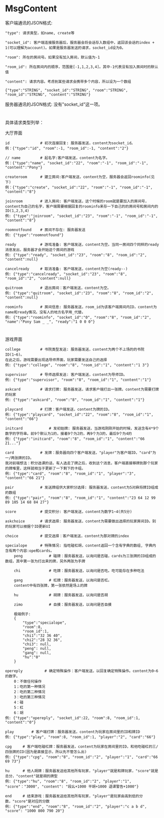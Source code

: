 # MsgContent

客户端通讯的JSON格式:

    "type": 请求类型，如name, create等

    "socket_id": 客户端连接服务器后，服务器会将会话存入数组中，返回该会话的index + 1(可以理解为account)。如果是服务器发送的请求，socket_id设为0。

    "room": 所在的房间号。如果没有加入房间，默认值为-1

    "room_id": 所在房间内的顺序，范围是[-1,1,2,3,4]。其中-1代表没有加入房间时的默认值

    "content": 请求内容。考虑到某些请求会携带多个内容，所以设为一个数组

    {"type":"STRING", "socket_id":"STRING", "room":"STRING", "room_id":"STRING", "content":"STRING"}

服务器通讯的JSON格式:
    没有"socket_id"这一项。


#
具体请求类型列举：

大厅界面

    id              # 初次连接回复: 服务器发送，content为socket_id。
    例：{"type":"id", "room":-1, "room_id":-1, "content":"2"}

    // name			# 起名字:客户端发送，content为名字。
    例：{"type":"name", "socket_id":"22", "room":"-1", "room_id":"-1", "content":"Pony"}

	createroom		# 建立房间:客户端发送，content为空，服务器会返回roominfo(见下)
    例：{"type":"create", "socket_id":"22", "room":"-1", "room_id":"-1", "content":"8"}

	joinroom		# 进入房间: 客户端发送，这个时候的room就是要加入的房间号，content为自己的名字，客户端需要根据回复的roominfo来存一下自己的的房间号和房间内的ID(1,2,3,4)
    例: {"type":"joinroom", "socket_id":"23", "room":"-1", "room_id":"-1", "content":"8"}

    roomnotfound    # 房间不存在: 服务器发送
    例: {"type":"roomnotfound"}
    
	ready   		# 游戏准备: 客户端发送，content为空。当同一房间四个同样的ready消息发出，服务器才会开始这个房间的游戏
    例: {"type":"ready", "socket_id":"23", "room":"8", "room_id":"2", "content":null}

    cancelready     # 取消准备: 客户端发送，content为空(ready--)
    例: {"type":"cancelready", "socket_id":"23", "room":"8", "room_id":"2", "content":null}

	quitroom		# 退出房间：客户端发送，content为空。
    例: {"type":"quitroom", "socket_id":"23", "room":"8", "room_id":"2", "content":null}
    
    roominfo        # 房间信息: 服务器发送，room_id为该客户端房间内ID，content为name和ready情况。没有人的地方名字用_代替。
    例: {"type":"roominfo", "socket_id":"0", "room":"8", "room_id":"2", "name":"Pony Sam _ _", "ready":"1 0 0 0"}
    
#
游戏界面

    college         # 书院类型发送: 服务器发送，content为两个不上场的的书院ID(1~6)。
    在此之后，游戏需要出现选导师界面，玩家需要发送自己的选择
    例: {"type":"college", "room":"8", "room_id":"1", "content":"1 3"}
    
    supervisor      # 导师选择发送: 客户端发送，content为导师ID。
    例: {"type":"supervisor", "room":"8", "room_id":"1", "content":"1"}

    askcard         # 请求打牌: 服务器发送，请求客户端打出一张牌。content为需要打牌的玩家
    例: {"type":"askcard", "room":"8", "room_id":"1", "content":"1"}

    playcard		# 打牌：客户端发送，content为牌的ID。
    例: {"type":"playcard", "socket_id":"22", "room":"8", "room_id":"1", "content":"66"}

    initcard            # 发初始牌: 服务器发送，当游戏刚刚开始的时候，发送含有4*9个数字的字符串。前9个默认为1的，接着9个为2的，再9个为3的，最后9个为4的
    例: {"type":"initcard", "room":"8", "room_id":"1", "content":"66 21..."}

    card            # 发牌：服务器向四个客户端发送，"player"为客户端ID，"card"为一/两张牌的ID。
    我对前端想法：积分选课的话，有人选走了牌之后，收到这个消息，客户端直接移牌到那个玩家的牌堆里，这样就相当于更新了一下剩下的卡组。
    例: {"type":"card", "room":"8", "room_id":"1", "player":"3", "content":"66 21"}

    pair            # 发送牌组供大家积分选择: 服务器发送，content为5对麻将牌ID组成的数组
    例: {"type":"pair", "room":"8", "room_id":"1", "content":"23 64 12 99 89 105 14 68 84 27"}

    score           # 提交积分: 客户端发送，content为数字1~4(共5分)

    askchoice       # 请求选择: 服务器发送，content为需要做出选择的玩家房间ID。别的玩家可以根据个ID更新UI

    choice          # 提交选择：客户端发送，content为那对牌的index

    specialope      # 特殊情况: 指吃碰杠胡，content返回一个含有字典的数组, 字典内含有两个内容:ope和cards。
        peng    		# 碰牌：服务器发送，以询问是否碰，cards为三张牌的ID组成的数组，其中第一张为打出来的牌，另外两张为手牌

        chi         	# 吃牌：服务器发送，以询问是否吃。吃可能存在多种吃法

	    gang        	# 杠牌：服务器发送，以询问是否杠。
        content中有四张牌，第一张依然是场上的牌

	    hu  			# 胡牌：服务器发送，以询问是否胡

	    zimo			# 自摸：服务器发送，以询问是否自摸

        极端例子:
        {
            "type":"specialope",
            "room":8,
            "room_id":1,
            "chi1":"32 36 40",
            "chi2":"28 32 36",
            "chi3": null,
            "peng": null,
            "gang": null,
            "hu":"0"
        }

    opereply          # 确定特殊操作：客户端发送，以回复确定特殊操作。content为0~6的数字。
        0：不做任何操作
        1；吃的第一种情况
        2：吃的第二种情况
        3：吃的第三种情况
        4：碰
        5：杠
        6：胡
    例: {"type":"opereply", "socket_id":22, "room":8, "room_id":1, "content":"0"}

	play		# 客户端打牌：服务器发送，content为玩家在房间里的ID和牌ID
    例: {"type":"play", "room":8, "room_id":1, "player":"2", "card":"66"}

	cpg    	# 客户端吃碰杠牌：服务器发送，content为玩家在房间里的ID，和他吃碰杠的三/四张牌的ID(因为是直接显示，所以先不管怎么出)
    例: {"type":"cpg", "room":"8", "room_id":"2", "player":"1", "card":"66 69 73"}

	hu     	# 他人胡牌：服务器发送给其他所有玩家，"player"就是和牌玩家，"score"就是总分，"content"就是胡的牌型
    例: {"type":"hu", "room":"8", "room_id":"2", "player":"1", "score"："3000", "content": "段幺+1000 平胡+1000 退课警告+1000"}

    end     # 结束游戏：服务器发送给其他所有玩家，"player"是玩家由高到低的分数，"score"是对应的分数
    例: {"type":"end", "room":"8", "room_id":"2", "player":"c a b d", "score": "1000 800 790 20"}